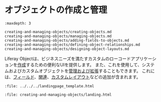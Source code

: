# オブジェクトの作成と管理

```{toctree}
:maxdepth: 3

creating-and-managing-objects/creating-objects.md
creating-and-managing-objects/managing-objects.md
creating-and-managing-objects/adding-fields-to-objects.md
creating-and-managing-objects/defining-object-relationships.md
creating-and-managing-objects/designing-object-layouts.md
```

Liferay Objectは、ビジネスニーズを満たすカスタムのローコードアプリケーションを[作成](./creating-and-managing-objects/creating-objects.md)するための便利なUIを提供します。 また、これを使用して、システムおよびカスタムオブジェクトを[管理および拡張](./creating-and-managing-objects/managing-objects.md)することもできます。   これには、[フィールド](./creating-and-managing-objects/adding-fields-to-objects.md)、[関連](./creating-and-managing-objects/defining-object-relationships.md)、[カスタムレイアウト](creating-and-managing-objects/designing-object-layouts.md)などの追加が含まれます。

```{raw} html
:file: ../../../landingpage_template.html
```

```{raw} html
:file: creating-and-managing-objects/landing.html
```

